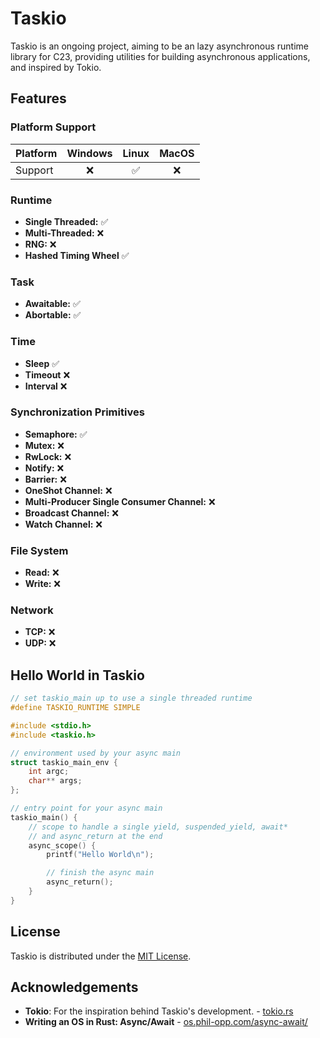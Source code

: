 # Taskio

Taskio is an ongoing project, aiming to be an lazy asynchronous runtime library for C23, providing utilities for building asynchronous applications, and inspired by Tokio.

## Features

### Platform Support
| Platform | Windows | Linux | MacOS |
|----------|:-------:|:-----:|:-----:|
| Support  |    ❌    |   ✅  |   ❌   |

### Runtime
- **Single Threaded:** ✅
- **Multi-Threaded:** ❌
- **RNG:** ❌
- **Hashed Timing Wheel** ✅

### Task
- **Awaitable:** ✅
- **Abortable:** ✅

### Time
- **Sleep** ✅
- **Timeout** ❌
- **Interval** ❌

### Synchronization Primitives
- **Semaphore:** ✅
- **Mutex:** ❌
- **RwLock:** ❌
- **Notify:** ❌
- **Barrier:** ❌
- **OneShot Channel:** ❌
- **Multi-Producer Single Consumer Channel:** ❌
- **Broadcast Channel:** ❌
- **Watch Channel:** ❌

### File System
- **Read:** ❌
- **Write:** ❌

### Network
- **TCP:** ❌
- **UDP:** ❌

## Hello World in Taskio

```c
// set taskio_main up to use a single threaded runtime
#define TASKIO_RUNTIME SIMPLE

#include <stdio.h>
#include <taskio.h>

// environment used by your async main
struct taskio_main_env {
    int argc;
    char** args;
};

// entry point for your async main
taskio_main() {
    // scope to handle a single yield, suspended_yield, await*
    // and async_return at the end
    async_scope() {
        printf("Hello World\n");

        // finish the async main
        async_return();
    }
}
```

## License

Taskio is distributed under the [MIT License](https://opensource.org/licenses/MIT).

## Acknowledgements

- **Tokio**: For the inspiration behind Taskio's development. - [tokio.rs](https://tokio.rs)
- **Writing an OS in Rust: Async/Await** - [os.phil-opp.com/async-await/](https://os.phil-opp.com/async-await/)
